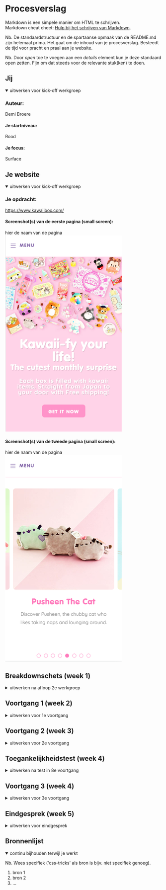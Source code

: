 # Procesverslag
Markdown is een simpele manier om HTML te schrijven.  
Markdown cheat cheet: [Hulp bij het schrijven van Markdown](https://github.com/adam-p/markdown-here/wiki/Markdown-Cheatsheet).

Nb. De standaardstructuur en de spartaanse opmaak van de README.md zijn helemaal prima. Het gaat om de inhoud van je procesverslag. Besteedt de tijd voor pracht en praal aan je website.

Nb. Door *open* toe te voegen aan een *details* element kun je deze standaard open zetten. Fijn om dat steeds voor de relevante stuk(ken) te doen.





## Jij

<details open>
<summary>uitwerken voor kick-off werkgroep</summary>

### Auteur:
Demi Broere

#### Je startniveau:
Rood

#### Je focus:
Surface
 
</details>





## Je website

<details open>
<summary>uitwerken voor kick-off werkgroep</summary>

### Je opdracht: 
 https://www.kawaiibox.com/
 
#### Screenshot(s) van de eerste pagina (small screen): 
hier de naam van de pagina  
<img src="images/Screenshot_1.png" width="375px" alt="omschrijving van de pagina">

#### Screenshot(s) van de tweede pagina (small screen):
hier de naam van de pagina  
<img src="images/Screenshot_2.png" width="375px" alt="omschrijving van de pagina"> 
 
</details>





## Breakdownschets (week 1)

<details>
<summary>uitwerken na afloop 2e werkgroep</summary>

### de hele pagina: 
<img src="images/Breakdown-schets.png" width="375px" alt="breakdown van de hele pagina">

### dynamisch deel (bijv menu): 
<img src="images/dynamic-sketch.png" width="375px" alt="breakdown van een dynamisch deel">

</details>





## Voortgang 1 (week 2)

<details>
<summary>uitwerken voor 1e voortgang</summary>

### Stand van zaken
Ik ben deze week druk bezig geweest met het opzetten van de html en langzaam aan begonnen met het toevoegen van de CSS. Het was erg lastig om er mee te beginnen, omdat het alweer een tijdje geleden was dat ik code heb aangeraakt. Ik vond het dan in het begin ook wel erg overweldigend, maar eenmaal bezig ging het eigenlijk wel goed. Dat we nu weer tijd hebben om in het klaslokaal aan de slag te gaan heeft mij erg goed geholpen, omdat ik het makkelijker vind om hulp te vragen in de klas dan via online. 
 
Er was een ding waar ik een beetje tegenaan liep en dat was het onderstaande. In de officiële website is dit een slider met buttons, maar ik heb er een slider van gemaakt met scroll. Ik hoop een carousel nog toe te voegen bij een ander deel van de website, zodat ik die er toch in verwerkt heb. 
 <img src="images/lastig.png" width="375px" alt="breakdown van een dynamisch deel">

### Verslag van meeting
 
De meeting ging eigenlijk prima, ik vond het wel fijn om weer even bezig te zijn. Ik had niet veel vragen, omdat ik nog niet heel ver was. De enige vraag die ik had was of het nodig was om elke keer de code te moeten herhalen, maar dat was (gelukkig) niet het geval. Anders had ik dat nog moeten aanpassen. De studentassistenten hadden mij een goede tip gegeven om aan de slag te gaan met de carousel. 

</details>





## Voortgang 2 (week 3)

<details>
<summary>uitwerken voor 2e voortgang</summary>

### Stand van zaken
hier dit ging goed & dit was lastig (neem ook screenshots op van delen van je website en code)


### Agenda voor meeting
samen met je groepje opstellen

| student 1      | student 2          | student 3    | student 4        |
| ---            | ---                | ---          | ---              |
| dit bespreken  | en dit             | en ik dit    | en dan ik dat    |
| en dat ook nog | dit als er tijd is | nog een punt | dit wil ik zeker |
| ...            | ...                | ...          | ...              |


### Verslag van meeting
hier na afloop snel de uitkomsten van de meeting vastleggen

- punt 1
- punt 2
- nog een punt
- ...

</details>





## Toegankelijkheidstest (week 4)

<details>
<summary>uitwerken na test in 8e voortgang</summary>

### Bevindingen
Lijst met je bevindingen die in de test naar voren kwamen:

#### Titel eerste bevinding
Hier korte omschrijving (met indien nodig een afbeelding)

Hier een omschrijving van hoe het opgelost kan worden (met indien nodig een afbeelding)


#### Titel tweede bevinding. 
Hier korte omschrijving (met indien nodig een afbeelding)

Hier een omschrijving van hoe het opgelost kan worden (met indien nodig een afbeelding)


#### Titel volgende bevinding. 
Hier korte omschrijving (met indien nodig een afbeelding)

Hier een omschrijving van hoe het opgelost kan worden (met indien nodig een afbeelding)


#### Titel nog een bevinding. 
Hier korte omschrijving (met indien nodig een afbeelding)

Hier een omschrijving van hoe het opgelost kan worden (met indien nodig een afbeelding)

</details>





## Voortgang 3 (week 4)

<details>
<summary>uitwerken voor 3e voortgang</summary>

### Stand van zaken
hier dit ging goed & dit was lastig (neem ook screenshots op van delen van je website en code)


### Agenda voor meeting
samen met je groepje opstellen

| student 1      | student 2          | student 3    | student 4        |
| ---            | ---                | ---          | ---              |
| dit bespreken  | en dit             | en ik dit    | en dan ik dat    |
| en dat ook nog | dit als er tijd is | nog een punt | dit wil ik zeker |
| ...            | ...                | ...          | ...              |


### Verslag van meeting
hier na afloop snel de uitkomsten van de meeting vastleggen

- punt 1
- punt 2
- nog een punt
- ...

</details>





## Eindgesprek (week 5)

<details>
<summary>uitwerken voor eindgesprek</summary>

### Stand van zaken
hier dit ging goed & dit was lastig (neem ook screenshots op van delen van je website en code)

### Screenshot(s)

hier screenshot(s) van je eindresultaat

</details>





## Bronnenlijst

<details open>
<summary>continu bijhouden terwijl je werkt</summary>

Nb. Wees specifiek ('css-tricks' als bron is bijv. niet specifiek genoeg).

1. bron 1
2. bron 2
3. ...

</details>
